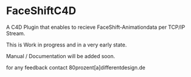 FaceShiftC4D
============

A C4D Plugin that enables to recieve FaceShift-Animationdata per TCP/IP Stream. 

This is Work in progress and in a very early state.

Manual / Documentation will be added soon.

for any feedback contact 80prozent[a]differentdesign.de
